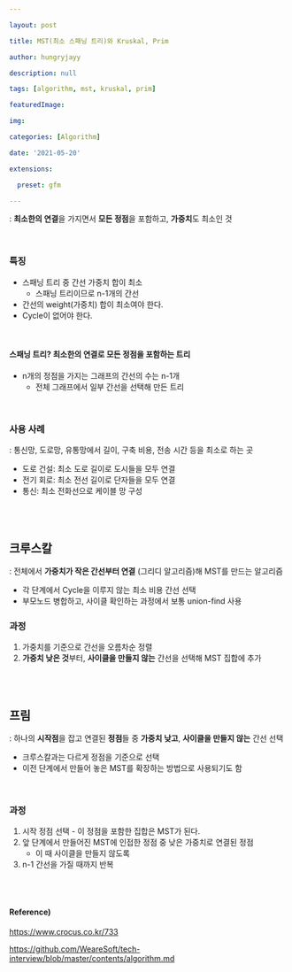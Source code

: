 ```yaml
---

layout: post

title: MST(최소 스패닝 트리)와 Kruskal, Prim

author: hungryjayy

description: null

tags: [algorithm, mst, kruskal, prim]

featuredImage: 

img: 

categories: [Algorithm]

date: '2021-05-20'

extensions:

  preset: gfm

---
```



: **최소한의 연결**을 가지면서 **모든 정점**을 포함하고, **가중치**도 최소인 것


<br>

### 특징

* 스패닝 트리 중 간선 가중치 합이 최소
  * 스패닝 트리이므로 n-1개의 간선
* 간선의 weight(가중치) 합이 최소여야 한다.
* Cycle이 없어야 한다.

<br>

#### 스패닝 트리? **최소한의 연결**로 모든 **정점을 포함**하는 트리

* n개의 정점을 가지는 그래프의 간선의 수는 n-1개
  * 전체 그래프에서 일부 간선을 선택해 만든 트리

<br>


### 사용 사례

: 통신망, 도로망, 유통망에서 길이, 구축 비용, 전송 시간 등을 최소로 하는 곳

* 도로 건설: 최소 도로 길이로 도시들을 모두 연결
* 전기 회로: 최소 전선 길이로 단자들을 모두 연결
* 통신: 최소 전화선으로 케이블 망 구성

<br><br>


## 크루스칼

: 전체에서 **가중치가 작은 간선부터 연결** (그리디 알고리즘)해 MST를 만드는 알고리즘

* 각 단계에서 Cycle을 이루지 않는 최소 비용 간선 선택
* 부모노드 병합하고, 사이클 확인하는 과정에서 보통 union-find 사용



### 과정

1. 가중치를 기준으로 간선을 오름차순 정렬
2. **가중치 낮은 것**부터, **사이클을 만들지 않는** 간선을 선택해 MST 집합에 추가

<br><br>

## 프림

: 하나의 **시작점**을 잡고 연결된 **정점**들 중 **가중치 낮고**, **사이클을 만들지 않는** 간선 선택

* 크루스칼과는 다르게 정점을 기준으로 선택
* 이전 단계에서 만들어 놓은 MST를 확장하는 방법으로 사용되기도 함

<br>

### 과정

1. 시작 정점 선택 - 이 정점을 포함한 집합은 MST가 된다.
2. 앞 단계에서 만들어진 MST에 인접한 정점 중 낮은 가중치로 연결된 정점
   * 이 때 사이클을 만들지 않도록
3. n-1 간선을 가질 때까지 반복

<br><br>

#### Reference)

https://www.crocus.co.kr/733

https://github.com/WeareSoft/tech-interview/blob/master/contents/algorithm.md
